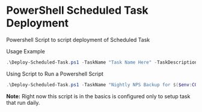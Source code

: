 # PowerShell Scheduled Task Deployment

Powershell Script to script deployment of Scheduled Task

Usage Example

```powershell
.\Deploy-Scheduled-Task.ps1 -TaskName "Task Name Here" -TaskDescription "Task Description Here" -User "Domain\User or User" -Password "User Account Password" -TriggerTime "Time to run" -TriggerTimeAMPM PM -TaskAction "Path to application" -TaskActionArguement "Task Argument"
```

Using Script to Run a Powershell Script

```powershell
.\Deploy-Scheduled-Task.ps1 -TaskName "Nightly NPS Backup for $($env:COMPUTERNAME)" -TaskDescription "Scheduled Task to Create Nightly NPS Backups" -User "domain\user" -Password "Password" -TriggerTime "11:00" -TriggerTimeAMPM PM -TaskAction "Powershell.exe" -TaskActionArguement "C:\script.ps1"
```

__Note:__ Right now this script is in the basics is configured only to setup task that run daily.
